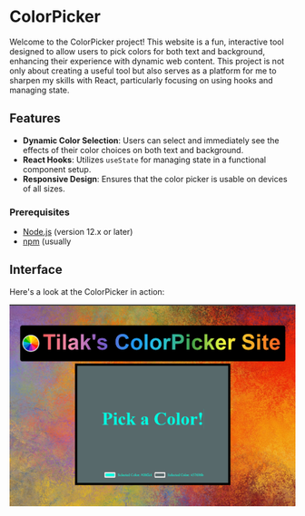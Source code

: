 # ColorPicker

Welcome to the ColorPicker project! This website is a fun, interactive tool designed to allow users to pick colors for both text and background, enhancing their experience with dynamic web content. This project is not only about creating a useful tool but also serves as a platform for me to sharpen my skills with React, particularly focusing on using hooks and managing state.

## Features

- **Dynamic Color Selection**: Users can select and immediately see the effects of their color choices on both text and background.
- **React Hooks**: Utilizes `useState` for managing state in a functional component setup.
- **Responsive Design**: Ensures that the color picker is usable on devices of all sizes.


### Prerequisites
- [Node.js](https://nodejs.org/en/) (version 12.x or later)
- [npm](https://npmjs.com/) (usually

## Interface

Here's a look at the ColorPicker in action:

![ColorPicker Screenshot](picture.png)
